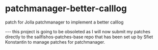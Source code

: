 patchmanager-better-calllog
===========================

patch for Jolla patchmanager to implement a better calllog

--- this project is going to be obsoleted as I will now submit my patches directly to the sailfishos-patches-base repo that has been set up by Sfiet Konstantin to manage patches for patchmanager.
